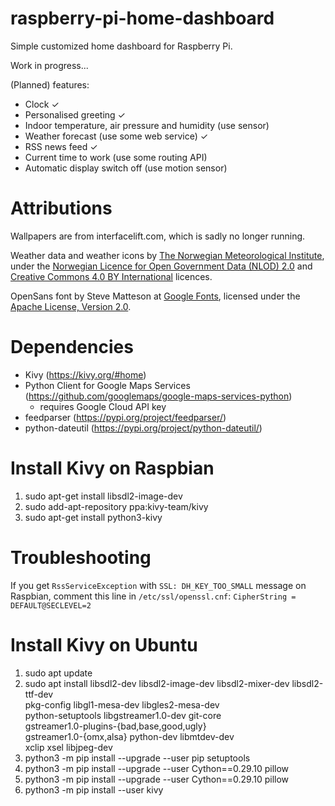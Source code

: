 # raspberry-pi-home-dashboard
Simple customized home dashboard for Raspberry Pi.

Work in progress...

(Planned) features:
* Clock ✓
* Personalised greeting ✓
* Indoor temperature, air pressure and humidity (use sensor)
* Weather forecast (use some web service) ✓
* RSS news feed ✓
* Current time to work (use some routing API)
* Automatic display switch off (use motion sensor)

# Attributions
Wallpapers are from interfacelift.com, which is sadly no longer running.

Weather data and weather icons by [The Norwegian Meteorological Institute](https://www.met.no/en), under the [Norwegian Licence for Open Government Data (NLOD) 2.0](https://data.norge.no/nlod/en/2.0/) and [Creative Commons 4.0 BY International](https://creativecommons.org/licenses/by/4.0/) licences.

OpenSans font by Steve Matteson at [Google Fonts](https://fonts.google.com/), licensed under the [Apache License, Version 2.0](http://www.apache.org/licenses/LICENSE-2.0).  

# Dependencies
* Kivy (https://kivy.org/#home)
* Python Client for Google Maps Services (https://github.com/googlemaps/google-maps-services-python)
    * requires Google Cloud API key
* feedparser (https://pypi.org/project/feedparser/)
* python-dateutil (https://pypi.org/project/python-dateutil/)

# Install Kivy on Raspbian
1. sudo apt-get install libsdl2-image-dev
2. sudo add-apt-repository ppa:kivy-team/kivy
3. sudo apt-get install python3-kivy

# Troubleshooting
If you get `RssServiceException` with `SSL: DH_KEY_TOO_SMALL` message on Raspbian, comment this line in `/etc/ssl/openssl.cnf`:
```CipherString = DEFAULT@SECLEVEL=2```

# Install Kivy on Ubuntu
1. sudo apt update
2. sudo apt install libsdl2-dev libsdl2-image-dev libsdl2-mixer-dev libsdl2-ttf-dev \
   pkg-config libgl1-mesa-dev libgles2-mesa-dev \
   python-setuptools libgstreamer1.0-dev git-core \
   gstreamer1.0-plugins-{bad,base,good,ugly} \
   gstreamer1.0-{omx,alsa} python-dev libmtdev-dev \
   xclip xsel libjpeg-dev
3. python3 -m pip install --upgrade --user pip setuptools
4. python3 -m pip install --upgrade --user Cython==0.29.10 pillow
5. python3 -m pip install --upgrade --user Cython==0.29.10 pillow
6. python3 -m pip install --user kivy



